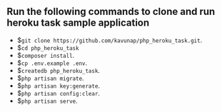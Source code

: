 
## Run the following commands to clone and run heroku task sample application



- $`git clone https://github.com/kavunap/php_heroku_task.git`.
- $`cd php_heroku_task`
- $`composer install`.
- $`cp .env.example .env`.
- $`createdb php_heroku_task`.
- $`php artisan migrate`.
- $`php artisan key:generate`.
- $`php artisan config:clear`.
- $`php artisan serve`.
